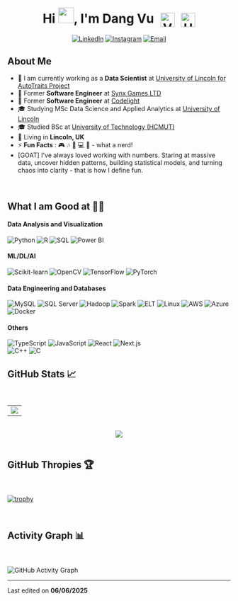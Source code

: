 <h1 align="center">
  Hi <img src="https://media.giphy.com/media/hvRJCLFzcasrR4ia7z/giphy.gif" width="35">, I'm Dang Vu
  <!-- Vietnam flag SVG -->
  <img src="https://upload.wikimedia.org/wikipedia/commons/2/21/Flag_of_Vietnam.svg" alt="Vietnam Flag" width="32" style="vertical-align:middle; margin-left:8px;">
  <!-- UK flag SVG -->
  <img src="https://upload.wikimedia.org/wikipedia/en/a/ae/Flag_of_the_United_Kingdom.svg" alt="UK Flag" width="32" style="vertical-align:middle; margin-left:8px;">
</h1>

<div align="center">

  [![LinkedIn](https://img.shields.io/badge/-LinkedIn-0A66C2?logo=linkedin&logoColor=white)](https://www.linkedin.com/in/dang-vu-5a441a240/)
  [![Instagram](https://img.shields.io/badge/-Instagram-E4405F?logo=instagram&logoColor=white)](https://www.instagram.com/dang.vudangtna1/)
  [![Email](https://img.shields.io/badge/-Email-D14836?logo=gmail&logoColor=white)](mailto:dangvuintheuk@gmail.com)
  
</div>

## About Me

- 🏢 I am currently working as a **Data Scientist** at [University of Lincoln for AutoTraits Project](https://www.lincoln.ac.uk/liat/research/roboticphenotyping/)
- 🏢 Former **Software Engineer** at [Synx Games LTD](https://synx.games/)
- 🏢 Former **Software Engineer** at [Codelight](https://codelight.co/)
- 🎓 Studying MSc Data Science and Applied Analytics at [University of Lincoln](https://www.lincoln.ac.uk/)
- 🎓 Studied BSc at [University of Technology (HCMUT)](https://hcmut.edu.vn/en)
- 🏡 Living in **Lincoln, UK**
- ⚡ **Fun Facts** : 🎮 🎶 📖 💻 🍕 - what a nerd! 
- [GOAT] I've always loved working with numbers. Staring at massive data, uncover hidden patterns, building statistical models, and turning chaos into clarity - that is how I define fun.

<br>

## What I am Good at 🧑‍💻

<!-- Data Analysis and Visualization -->
#### Data Analysis and Visualization
![Python](https://img.shields.io/badge/-Python-3776AB?logo=python&logoColor=white)  ![R](https://img.shields.io/badge/-R-276DC3?logo=r&logoColor=white)  ![SQL](https://img.shields.io/badge/-SQL-4479A1?logo=sqlite&logoColor=white)  ![Power BI](https://img.shields.io/badge/-Power%20BI-F2C811?logo=power-bi&logoColor=black)

#### ML/DL/AI
![Scikit-learn](https://img.shields.io/badge/-Scikit--learn-F7931E?logo=scikit-learn&logoColor=white)  ![OpenCV](https://img.shields.io/badge/-OpenCV-5C3EE8?logo=opencv&logoColor=white)  ![TensorFlow](https://img.shields.io/badge/-TensorFlow-FF6F00?logo=tensorflow&logoColor=white)  ![PyTorch](https://img.shields.io/badge/-PyTorch-EE4C2C?logo=pytorch&logoColor=white)

#### Data Engineering and Databases
![MySQL](https://img.shields.io/badge/-MySQL-4479A1?logo=mysql&logoColor=white)  ![SQL Server](https://img.shields.io/badge/-SQL%20Server-CC2927?logo=microsoft-sql-server&logoColor=white)  ![Hadoop](https://img.shields.io/badge/-Hadoop-66CCFF?logo=apache-hadoop&logoColor=black)  ![Spark](https://img.shields.io/badge/-Spark-E25A1C?logo=apache-spark&logoColor=white)  ![ELT](https://img.shields.io/badge/-ELT-4AB8A4?logo=dataiku&logoColor=white)  ![Linux](https://img.shields.io/badge/-Linux-FCC624?logo=linux&logoColor=black)  ![AWS](https://img.shields.io/badge/-AWS-232F3E?logo=amazon-aws&logoColor=white)  ![Azure](https://img.shields.io/badge/-Azure-0078D4?logo=microsoft-azure&logoColor=white)  ![Docker](https://img.shields.io/badge/-Docker-2496ED?logo=docker&logoColor=white)

#### Others
![TypeScript](https://img.shields.io/badge/-TypeScript-3178C6?logo=typescript&logoColor=white)  ![JavaScript](https://img.shields.io/badge/-JavaScript-F7DF1E?logo=javascript&logoColor=black)  ![React](https://img.shields.io/badge/-React-61DAFB?logo=react&logoColor=black)  ![Next.js](https://img.shields.io/badge/-Next.js-000000?logo=next.js&logoColor=white)  
![C++](https://img.shields.io/badge/-C++-00599C?logo=c%2B%2B&logoColor=white)  ![C](https://img.shields.io/badge/-C-555555?logo=c&logoColor=white)
<br>

## GitHub Stats 📈

<br>

<div align="center">

  <table>
    <tr>
      <td>
        <img src="https://github-readme-stats.vercel.app/api?username=dangtna1&show_icons=true&theme=algolia" />
      </td>
<!--       <td>
        <img src="https://github-readme-streak-stats.herokuapp.com?user=dangtna1&theme=algolia" />
      </td> -->
    </tr>
  </table>

  <br/>

  <img src="https://github-readme-stats.vercel.app/api/top-langs/?username=dangtna1&hide=C,Assembly,PHP,Makefile,HTML,CSS&layout=compact&theme=algolia">

</div>


<br>

## GitHub Thropies 🏆

<br>

[![trophy](https://github-profile-trophy.vercel.app/?username=dangtna1)](https://github.com/dangtna1/github-profile-trophy)

<br>

## Activity Graph 📊

<br>

![GitHub Activity Graph](https://github-readme-activity-graph.vercel.app/graph?username=dangtna1&bg_color=0d1117&color=58a6ff&line=007acc&point=1f6feb&area=true&hide_border=true)


---


Last edited on **06/06/2025**
